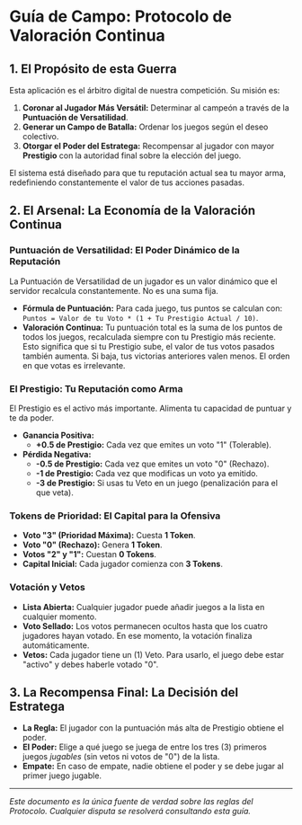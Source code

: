 # Guía de Campo: Protocolo de Valoración Continua

## 1. El Propósito de esta Guerra

Esta aplicación es el árbitro digital de nuestra competición. Su misión es:

1.  **Coronar al Jugador Más Versátil:** Determinar al campeón a través de la **Puntuación de Versatilidad**.
2.  **Generar un Campo de Batalla:** Ordenar los juegos según el deseo colectivo.
3.  **Otorgar el Poder del Estratega:** Recompensar al jugador con mayor **Prestigio** con la autoridad final sobre la elección del juego.

El sistema está diseñado para que tu reputación actual sea tu mayor arma, redefiniendo constantemente el valor de tus acciones pasadas.

## 2. El Arsenal: La Economía de la Valoración Continua

### Puntuación de Versatilidad: El Poder Dinámico de la Reputación
La Puntuación de Versatilidad de un jugador es un valor dinámico que el servidor recalcula constantemente. No es una suma fija.
* **Fórmula de Puntuación:** Para cada juego, tus puntos se calculan con: `Puntos = Valor de tu Voto * (1 + Tu Prestigio Actual / 10)`.
* **Valoración Continua:** Tu puntuación total es la suma de los puntos de todos los juegos, recalculada siempre con tu Prestigio más reciente. Esto significa que si tu Prestigio sube, el valor de tus votos pasados también aumenta. Si baja, tus victorias anteriores valen menos. El orden en que votas es irrelevante.

### El Prestigio: Tu Reputación como Arma
El Prestigio es el activo más importante. Alimenta tu capacidad de puntuar y te da poder.
* **Ganancia Positiva:**
    * **+0.5 de Prestigio:** Cada vez que emites un voto "1" (Tolerable).
* **Pérdida Negativa:**
    * **-0.5 de Prestigio:** Cada vez que emites un voto "0" (Rechazo).
    * **-1 de Prestigio:** Cada vez que modificas un voto ya emitido.
    * **-3 de Prestigio:** Si usas tu Veto en un juego (penalización para el que veta).

### Tokens de Prioridad: El Capital para la Ofensiva
* **Voto "3" (Prioridad Máxima):** Cuesta **1 Token**.
* **Voto "0" (Rechazo):** Genera **1 Token**.
* **Votos "2" y "1":** Cuestan **0 Tokens**.
* **Capital Inicial:** Cada jugador comienza con **3 Tokens**.

### Votación y Vetos
* **Lista Abierta:** Cualquier jugador puede añadir juegos a la lista en cualquier momento.
* **Voto Sellado:** Los votos permanecen ocultos hasta que los cuatro jugadores hayan votado. En ese momento, la votación finaliza automáticamente.
* **Vetos:** Cada jugador tiene un (1) Veto. Para usarlo, el juego debe estar "activo" y debes haberle votado "0".

## 3. La Recompensa Final: La Decisión del Estratega
* **La Regla:** El jugador con la puntuación más alta de Prestigio obtiene el poder.
* **El Poder:** Elige a qué juego se juega de entre los tres (3) primeros juegos *jugables* (sin vetos ni votos de "0") de la lista.
* **Empate:** En caso de empate, nadie obtiene el poder y se debe jugar al primer juego jugable.

---
*Este documento es la única fuente de verdad sobre las reglas del Protocolo. Cualquier disputa se resolverá consultando esta guía.*
